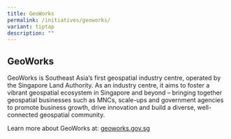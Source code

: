 ```yaml
---
title: GeoWorks
permalink: /initiatives/geoworks/
variant: tiptap
description: ""
---
```

<h2>GeoWorks</h2><p>GeoWorks is Southeast Asia’s first geospatial industry centre, operated by the Singapore Land Authority. As an industry centre, it aims to foster a vibrant geospatial ecosystem in Singapore and beyond – bringing together geospatial businesses such as MNCs, scale-ups and government agencies to promote business growth, drive innovation and build a diverse, well-connected geospatial community.</p><p>Learn more about GeoWorks at: <a href="https://www.sla.gov.sg/geoworks/" rel="noopener noreferrer nofollow" target="_blank">geoworks.gov.sg</a></p>
